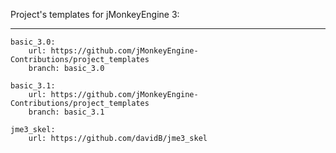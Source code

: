 Project's templates for jMonkeyEngine 3:

-----
```
basic_3.0:
    url: https://github.com/jMonkeyEngine-Contributions/project_templates
    branch: basic_3.0

basic_3.1:
    url: https://github.com/jMonkeyEngine-Contributions/project_templates
    branch: basic_3.1

jme3_skel:
    url: https://github.com/davidB/jme3_skel
```


